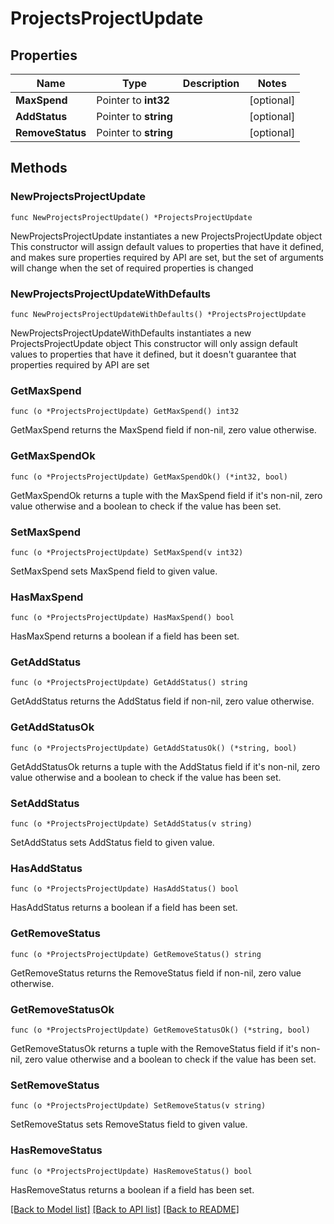 # ProjectsProjectUpdate

## Properties

Name | Type | Description | Notes
------------ | ------------- | ------------- | -------------
**MaxSpend** | Pointer to **int32** |  | [optional] 
**AddStatus** | Pointer to **string** |  | [optional] 
**RemoveStatus** | Pointer to **string** |  | [optional] 

## Methods

### NewProjectsProjectUpdate

`func NewProjectsProjectUpdate() *ProjectsProjectUpdate`

NewProjectsProjectUpdate instantiates a new ProjectsProjectUpdate object
This constructor will assign default values to properties that have it defined,
and makes sure properties required by API are set, but the set of arguments
will change when the set of required properties is changed

### NewProjectsProjectUpdateWithDefaults

`func NewProjectsProjectUpdateWithDefaults() *ProjectsProjectUpdate`

NewProjectsProjectUpdateWithDefaults instantiates a new ProjectsProjectUpdate object
This constructor will only assign default values to properties that have it defined,
but it doesn't guarantee that properties required by API are set

### GetMaxSpend

`func (o *ProjectsProjectUpdate) GetMaxSpend() int32`

GetMaxSpend returns the MaxSpend field if non-nil, zero value otherwise.

### GetMaxSpendOk

`func (o *ProjectsProjectUpdate) GetMaxSpendOk() (*int32, bool)`

GetMaxSpendOk returns a tuple with the MaxSpend field if it's non-nil, zero value otherwise
and a boolean to check if the value has been set.

### SetMaxSpend

`func (o *ProjectsProjectUpdate) SetMaxSpend(v int32)`

SetMaxSpend sets MaxSpend field to given value.

### HasMaxSpend

`func (o *ProjectsProjectUpdate) HasMaxSpend() bool`

HasMaxSpend returns a boolean if a field has been set.

### GetAddStatus

`func (o *ProjectsProjectUpdate) GetAddStatus() string`

GetAddStatus returns the AddStatus field if non-nil, zero value otherwise.

### GetAddStatusOk

`func (o *ProjectsProjectUpdate) GetAddStatusOk() (*string, bool)`

GetAddStatusOk returns a tuple with the AddStatus field if it's non-nil, zero value otherwise
and a boolean to check if the value has been set.

### SetAddStatus

`func (o *ProjectsProjectUpdate) SetAddStatus(v string)`

SetAddStatus sets AddStatus field to given value.

### HasAddStatus

`func (o *ProjectsProjectUpdate) HasAddStatus() bool`

HasAddStatus returns a boolean if a field has been set.

### GetRemoveStatus

`func (o *ProjectsProjectUpdate) GetRemoveStatus() string`

GetRemoveStatus returns the RemoveStatus field if non-nil, zero value otherwise.

### GetRemoveStatusOk

`func (o *ProjectsProjectUpdate) GetRemoveStatusOk() (*string, bool)`

GetRemoveStatusOk returns a tuple with the RemoveStatus field if it's non-nil, zero value otherwise
and a boolean to check if the value has been set.

### SetRemoveStatus

`func (o *ProjectsProjectUpdate) SetRemoveStatus(v string)`

SetRemoveStatus sets RemoveStatus field to given value.

### HasRemoveStatus

`func (o *ProjectsProjectUpdate) HasRemoveStatus() bool`

HasRemoveStatus returns a boolean if a field has been set.


[[Back to Model list]](../README.md#documentation-for-models) [[Back to API list]](../README.md#documentation-for-api-endpoints) [[Back to README]](../README.md)


